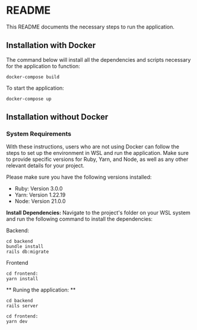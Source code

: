 # README

This README documents the necessary steps to run the application.


## Installation with Docker

The command below will install all the dependencies and scripts necessary for the application to function:

```
docker-compose build
```` 

To start the application:
``` 
docker-compose up
``` 
## Installation without Docker
### System Requirements

With these instructions, users who are not using Docker can follow the steps to set up the environment in WSL and run the application. Make sure to provide specific versions for Ruby, Yarn, and Node, as well as any other relevant details for your project.


Please make sure you have the following versions installed:

- Ruby: Version 3.0.0
- Yarn: Version 1.22.19
- Node: Version 21.0.0

**Install Dependencies:**
   Navigate to the project's folder on your WSL system and run the following command to install the dependencies:
  
Backend: 
```
cd backend
bundle install
rails db:migrate
```

Frontend
``` 
cd frontend: 
yarn install

``` 
** Runing the application: **
```
cd backend
rails server
```
``` 
cd frontend: 
yarn dev
``` 